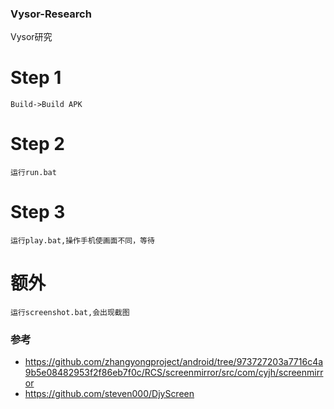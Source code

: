 ### Vysor-Research
Vysor研究

# Step 1 
```
Build->Build APK
```

# Step 2 
```
运行run.bat
```

# Step 3 
```
运行play.bat,操作手机使画面不同，等待
```

# 额外
```
运行screenshot.bat,会出现截图
```

### 参考
* https://github.com/zhangyongproject/android/tree/973727203a7716c4a9b5e08482953f2f86eb7f0c/RCS/screenmirror/src/com/cyjh/screenmirror
* https://github.com/steven000/DjyScreen